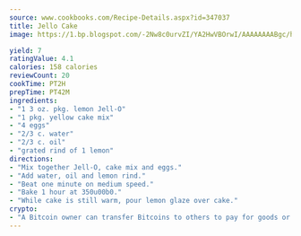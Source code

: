 ```yaml
---
source: www.cookbooks.com/Recipe-Details.aspx?id=347037
title: Jello Cake
image: https://1.bp.blogspot.com/-2Nw8c0urvZI/YA2HwVBOrwI/AAAAAAAABgc/hcoCuYbLRGghREWYfHLERS8jzKEXzVPXwCLcBGAsYHQ/s154/14.png

yield: 7
ratingValue: 4.1
calories: 158 calories
reviewCount: 20
cookTime: PT2H
prepTime: PT42M
ingredients:
- "1 3 oz. pkg. lemon Jell-O"
- "1 pkg. yellow cake mix"
- "4 eggs"
- "2/3 c. water"
- "2/3 c. oil"
- "grated rind of 1 lemon"
directions:
- "Mix together Jell-O, cake mix and eggs."
- "Add water, oil and lemon rind."
- "Beat one minute on medium speed."
- "Bake 1 hour at 350u00b0."
- "While cake is still warm, pour lemon glaze over cake."
crypto:
- "A Bitcoin owner can transfer Bitcoins to others to pay for goods or services."
---
```

